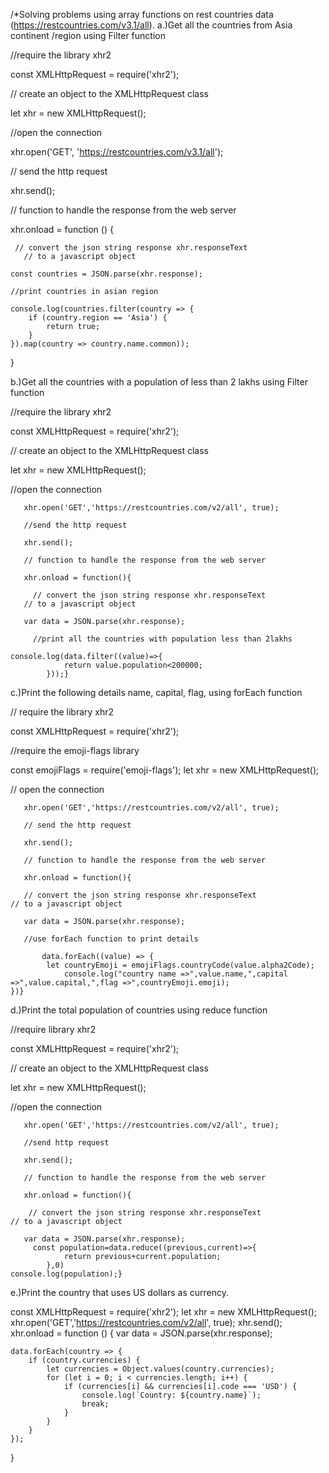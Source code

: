 /*Solving problems using array functions on rest countries data (https://restcountries.com/v3.1/all).
a.)Get all the countries from Asia continent /region using Filter function

//require the library xhr2

const XMLHttpRequest = require('xhr2');

// create an object to the XMLHttpRequest class

let xhr = new XMLHttpRequest();

//open the connection

xhr.open('GET', 'https://restcountries.com/v3.1/all');

// send the http request

xhr.send();

// function to handle the response from the web server

xhr.onload = function () {

     // convert the json string response xhr.responseText 
       // to a javascript object

    const countries = JSON.parse(xhr.response);

    //print countries in asian region

    console.log(countries.filter(country => {
        if (country.region == 'Asia') {
            return true;
        }
    }).map(country => country.name.common));    
}

b.)Get all the countries with a population of less than 2 lakhs using Filter function


//require the library xhr2

const XMLHttpRequest = require('xhr2');

// create an object to the XMLHttpRequest class

 let xhr = new XMLHttpRequest();

 //open the connection

       xhr.open('GET','https://restcountries.com/v2/all', true);

       //send the http request

       xhr.send();

       // function to handle the response from the web server
      
       xhr.onload = function(){

         // convert the json string response xhr.responseText 
       // to a javascript object

       var data = JSON.parse(xhr.response);

         //print all the countries with population less than 2lakhs

    console.log(data.filter((value)=>{
                return value.population<200000;
            }));}

c.)Print the following details name, capital, flag, using forEach function


   // require the library xhr2

const XMLHttpRequest = require('xhr2');

//require the emoji-flags library 

const emojiFlags = require('emoji-flags');
let xhr = new XMLHttpRequest();

// open the connection

       xhr.open('GET','https://restcountries.com/v2/all', true);

       // send the http request

       xhr.send();

       // function to handle the response from the web server

       xhr.onload = function(){

       // convert the json string response xhr.responseText 
    // to a javascript object

       var data = JSON.parse(xhr.response);

       //use forEach function to print details 

           data.forEach((value) => {
            let countryEmoji = emojiFlags.countryCode(value.alpha2Code);
                console.log("country name =>",value.name,",capital =>",value.capital,",flag =>",countryEmoji.emoji);
    })}

d.)Print the total population of countries using reduce function


 //require library xhr2

  const XMLHttpRequest = require('xhr2');

  // create an object to the XMLHttpRequest class

 let xhr = new XMLHttpRequest();

 //open the connection

       xhr.open('GET','https://restcountries.com/v2/all', true);

       //send http request

       xhr.send();

       // function to handle the response from the web server

       xhr.onload = function(){

        // convert the json string response xhr.responseText 
    // to a javascript object
    
       var data = JSON.parse(xhr.response);
         const population=data.reduce((previous,current)=>{
                return previous+current.population;
            },0)
    console.log(population);}

e.)Print the country that uses US dollars as currency.
    

const XMLHttpRequest = require('xhr2');
 let xhr = new XMLHttpRequest();
       xhr.open('GET','https://restcountries.com/v2/all', true);
       xhr.send();
xhr.onload = function () {
    var data = JSON.parse(xhr.response);
         
    data.forEach(country => {
        if (country.currencies) {
            let currencies = Object.values(country.currencies);
            for (let i = 0; i < currencies.length; i++) {
                if (currencies[i] && currencies[i].code === 'USD') {
                    console.log(`Country: ${country.name}`);
                    break;
                }
            }
        }
    });
}